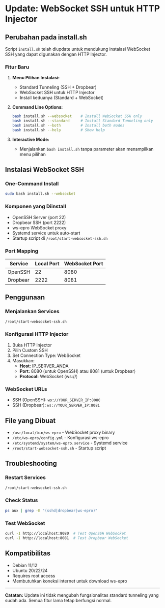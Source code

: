 # Update: WebSocket SSH untuk HTTP Injector

## Perubahan pada install.sh

Script `install.sh` telah diupdate untuk mendukung instalasi WebSocket SSH yang dapat digunakan dengan HTTP Injector.

### Fitur Baru

1. **Menu Pilihan Instalasi:**
   - Standard Tunneling (SSH + Dropbear)
   - WebSocket SSH untuk HTTP Injector  
   - Install keduanya (Standard + WebSocket)

2. **Command Line Options:**
   ```bash
   bash install.sh --websocket    # Install WebSocket SSH only
   bash install.sh --standard     # Install Standard Tunneling only
   bash install.sh --both         # Install both modes
   bash install.sh --help         # Show help
   ```

3. **Interactive Mode:**
   - Menjalankan `bash install.sh` tanpa parameter akan menampilkan menu pilihan

## Instalasi WebSocket SSH

### One-Command Install
```bash
sudo bash install.sh --websocket
```

### Komponen yang Diinstall
- OpenSSH Server (port 22)
- Dropbear SSH (port 2222)
- ws-epro WebSocket proxy
- Systemd service untuk auto-start
- Startup script di `/root/start-websocket-ssh.sh`

### Port Mapping
| Service | Local Port | WebSocket Port |
|---------|------------|----------------|
| OpenSSH | 22 | 8080 |
| Dropbear | 2222 | 8081 |

## Penggunaan

### Menjalankan Services
```bash
/root/start-websocket-ssh.sh
```

### Konfigurasi HTTP Injector
1. Buka HTTP Injector
2. Pilih Custom SSH
3. Set Connection Type: WebSocket
4. Masukkan:
   - **Host:** IP_SERVER_ANDA
   - **Port:** 8080 (untuk OpenSSH) atau 8081 (untuk Dropbear)
   - **Protocol:** WebSocket (ws://)

### WebSocket URLs
- SSH (OpenSSH): `ws://YOUR_SERVER_IP:8080`
- SSH (Dropbear): `ws://YOUR_SERVER_IP:8081`

## File yang Dibuat

- `/usr/local/bin/ws-epro` - WebSocket proxy binary
- `/etc/ws-epro/config.yml` - Konfigurasi ws-epro
- `/etc/systemd/system/ws-epro.service` - Systemd service
- `/root/start-websocket-ssh.sh` - Startup script

## Troubleshooting

### Restart Services
```bash
/root/start-websocket-ssh.sh
```

### Check Status
```bash
ps aux | grep -E "(sshd|dropbear|ws-epro)"
```

### Test WebSocket
```bash
curl -I http://localhost:8080  # Test OpenSSH WebSocket
curl -I http://localhost:8081  # Test Dropbear WebSocket
```

## Kompatibilitas

- Debian 11/12
- Ubuntu 20/22/24
- Requires root access
- Membutuhkan koneksi internet untuk download ws-epro

---

**Catatan:** Update ini tidak mengubah fungsionalitas standard tunneling yang sudah ada. Semua fitur lama tetap berfungsi normal.